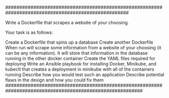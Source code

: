 ####################################################################################################

Write a Dockerfile that scrapes a website of your choosing.


Your task is as follows:


Create a Dockerfile that spins up a database
Create another Dockerfile
When run will scrape some information from a website of your choosing (it can be any information).
It will store that information in the database running in the other docker container
Create the YAML files required for deploying
Write an Ansible playbook for installing Docker, Minikube, and kubectl that creates a deployment in minikube with all of the containers running
Describe how you would test such an application
Describe potential flaws in the design and how you could fix them
#########################################################################################################

